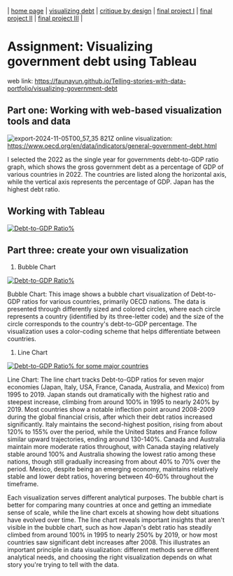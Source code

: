 | [home page]( https://faunayun.github.io/Telling-stories-with-data-portfolio/) | [visualizing debt](https://faunayun.github.io/Telling-stories-with-data-portfolio/visualizing-government-debt) | [critique by design](https://faunayun.github.io/Telling-stories-with-data-portfolio/) | [final project I](final-project-part-one) | [final project II](final-project-part-two) | [final project III](final-project-part-three) |

# Assignment: Visualizing government debt using Tableau

web link: https://faunayun.github.io/Telling-stories-with-data-portfolio/visualizing-government-debt

## Part one: Working with web-based visualization tools and data
![export-2024-11-05T00_57_35 821Z](https://github.com/user-attachments/assets/59b09df5-dbf7-4095-a6fd-e5a900e27e95)
online visualization: https://www.oecd.org/en/data/indicators/general-government-debt.html

I selected the 2022 as the single year for governments debt-to-GDP ratio graph, which shows the gross government debt as a percentage of GDP of various countries in 2022. The countries are listed along the horizontal axis, while the vertical axis represents the percentage of GDP. Japan has the highest debt ratio.

## Working with Tableau

<div class='tableauPlaceholder' id='viz1730773055855' style='position: relative'><noscript><a href='#'><img alt='Debt-to-GDP Ratio% ' src='https:&#47;&#47;public.tableau.com&#47;static&#47;images&#47;Pa&#47;Part2_yunzeng_sheet1&#47;Sheet1&#47;1_rss.png' style='border: none' /></a></noscript><object class='tableauViz'  style='display:none;'><param name='host_url' value='https%3A%2F%2Fpublic.tableau.com%2F' /> <param name='embed_code_version' value='3' /> <param name='site_root' value='' /><param name='name' value='Part2_yunzeng_sheet1&#47;Sheet1' /><param name='tabs' value='no' /><param name='toolbar' value='yes' /><param name='static_image' value='https:&#47;&#47;public.tableau.com&#47;static&#47;images&#47;Pa&#47;Part2_yunzeng_sheet1&#47;Sheet1&#47;1.png' /> <param name='animate_transition' value='yes' /><param name='display_static_image' value='yes' /><param name='display_spinner' value='yes' /><param name='display_overlay' value='yes' /><param name='display_count' value='yes' /><param name='language' value='en-US' /></object></div>

<script type='text/javascript'>
  var divElement = document.getElementById('viz1730773055855');
  var vizElement = divElement.getElementsByTagName('object')[0];
  vizElement.style.width='100%';vizElement.style.height=(divElement.offsetWidth*0.75)+'px';
  var scriptElement = document.createElement('script');
  scriptElement.src = 'https://public.tableau.com/javascripts/api/viz_v1.js';
  vizElement.parentNode.insertBefore(scriptElement, vizElement);
</script>


## Part three: create your own visualization
1. Bubble Chart
<div class='tableauPlaceholder' id='viz1730773321127' style='position: relative'><noscript><a href='#'><img alt='Debt-to-GDP Ratio% ' src='https:&#47;&#47;public.tableau.com&#47;static&#47;images&#47;Pa&#47;Part2_yunzeng&#47;Sheet2&#47;1_rss.png' style='border: none' /></a></noscript><object class='tableauViz'  style='display:none;'><param name='host_url' value='https%3A%2F%2Fpublic.tableau.com%2F' /> <param name='embed_code_version' value='3' /> <param name='site_root' value='' /><param name='name' value='Part2_yunzeng&#47;Sheet2' /><param name='tabs' value='no' /><param name='toolbar' value='yes' /><param name='static_image' value='https:&#47;&#47;public.tableau.com&#47;static&#47;images&#47;Pa&#47;Part2_yunzeng&#47;Sheet2&#47;1.png' /> <param name='animate_transition' value='yes' /><param name='display_static_image' value='yes' /><param name='display_spinner' value='yes' /><param name='display_overlay' value='yes' /><param name='display_count' value='yes' /><param name='language' value='zh-CN' /></object></div>

<script type='text/javascript'>
  var divElement = document.getElementById('viz1730773321127');
  var vizElement = divElement.getElementsByTagName('object')[0];
  vizElement.style.width='100%';vizElement.style.height=(divElement.offsetWidth*0.75)+'px';
  var scriptElement = document.createElement('script');
  scriptElement.src = 'https://public.tableau.com/javascripts/api/viz_v1.js';
  vizElement.parentNode.insertBefore(scriptElement, vizElement);
</script>


Bubble Chart: This image shows a bubble chart visualization of Debt-to-GDP ratios for various countries, primarily OECD nations. The data is presented through differently sized and colored circles, where each circle represents a country (identified by its three-letter code) and the size of the circle corresponds to the country's debt-to-GDP percentage. The visualization uses a color-coding scheme that helps differentiate between countries.

1. Line Chart
<div class='tableauPlaceholder' id='viz1730775348161' style='position: relative'><noscript><a href='#'><img alt='Debt-to-GDP Ratio% for some major countries ' src='https:&#47;&#47;public.tableau.com&#47;static&#47;images&#47;Pa&#47;Part2_yunzeng&#47;Sheet3&#47;1_rss.png' style='border: none' /></a></noscript><object class='tableauViz'  style='display:none;'><param name='host_url' value='https%3A%2F%2Fpublic.tableau.com%2F' /> <param name='embed_code_version' value='3' /> <param name='site_root' value='' /><param name='name' value='Part2_yunzeng&#47;Sheet3' /><param name='tabs' value='no' /><param name='toolbar' value='yes' /><param name='static_image' value='https:&#47;&#47;public.tableau.com&#47;static&#47;images&#47;Pa&#47;Part2_yunzeng&#47;Sheet3&#47;1.png' /> <param name='animate_transition' value='yes' /><param name='display_static_image' value='yes' /><param name='display_spinner' value='yes' /><param name='display_overlay' value='yes' /><param name='display_count' value='yes' /><param name='language' value='en-US' /></object></div>

<script type='text/javascript'>
  var divElement = document.getElementById('viz1730775348161');
  var vizElement = divElement.getElementsByTagName('object')[0];
  vizElement.style.width='100%';vizElement.style.height=(divElement.offsetWidth*0.75)+'px';
  var scriptElement = document.createElement('script');
  scriptElement.src = 'https://public.tableau.com/javascripts/api/viz_v1.js';
  vizElement.parentNode.insertBefore(scriptElement, vizElement);
</script>

Line Chart: The line chart tracks Debt-to-GDP ratios for seven major economies (Japan, Italy, USA, France, Canada, Australia, and Mexico) from 1995 to 2019. Japan stands out dramatically with the highest ratio and steepest increase, climbing from around 100% in 1995 to nearly 240% by 2019. Most countries show a notable inflection point around 2008-2009 during the global financial crisis, after which their debt ratios increased significantly. Italy maintains the second-highest position, rising from about 120% to 155% over the period, while the United States and France follow similar upward trajectories, ending around 130-140%. Canada and Australia maintain more moderate ratios throughout, with Canada staying relatively stable around 100% and Australia showing the lowest ratio among these nations, though still gradually increasing from about 40% to 70% over the period. Mexico, despite being an emerging economy, maintains relatively stable and lower debt ratios, hovering between 40-60% throughout the timeframe.

Each visualization serves different analytical purposes. The bubble chart is better for comparing many countries at once and getting an immediate sense of scale, while the line chart excels at showing how debt situations have evolved over time. The line chart reveals important insights that aren't visible in the bubble chart, such as how Japan's debt ratio has steadily climbed from around 100% in 1995 to nearly 250% by 2019, or how most countries saw significant debt increases after 2008. This illustrates an important principle in data visualization: different methods serve different analytical needs, and choosing the right visualization depends on what story you're trying to tell with the data. 
